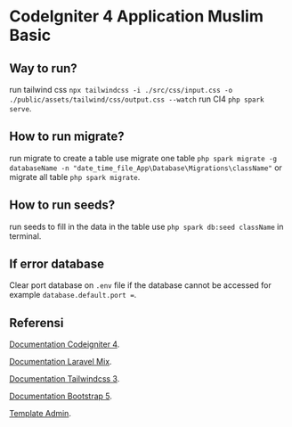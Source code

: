 # CodeIgniter 4 Application Muslim Basic

## Way to run?

run tailwind css `npx tailwindcss -i ./src/css/input.css -o ./public/assets/tailwind/css/output.css --watch`
run CI4 `php spark serve`.

## How to run migrate?

run migrate to create a table use migrate one table `php spark migrate -g databaseName -n "date_time_file_App\Database\Migrations\className"`
or migrate all table `php spark migrate`.

## How to run seeds?

run seeds to fill in the data in the table use `php spark db:seed className` in terminal.

## If error database

Clear port database on `.env` file if the database cannot be accessed for example `database.default.port =`.

## Referensi

[Documentation Codeigniter 4](https://www.codeigniter.com/user_guide/index.html).

[Documentation Laravel Mix](https://laravel-mix.com/docs/6.0/installation).

[Documentation Tailwindcss 3](https://tailwindcss.com/docs/installation).

[Documentation Bootstrap 5](https://getbootstrap.com/docs/5.0/getting-started/introduction/).

[Template Admin](https://adminkit.io/).
